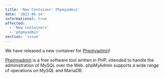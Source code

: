 ```yaml
---
title: 'New Container: Phpmyadmin'
date: '2021-06-14'
informational: true
affected:
  - 'New Containers'
  - 'phpmyadmin'
section: 'issue'
---
```

We have released a new container for [Phpmyadmin](https://github.com/linuxserver/docker-phpmyadmin)!

[Phpmyadmin](https://github.com/phpmyadmin/phpmyadmin/) is a free software tool written in PHP, intended to handle the administration of MySQL over the Web. phpMyAdmin supports a wide range of operations on MySQL and MariaDB.